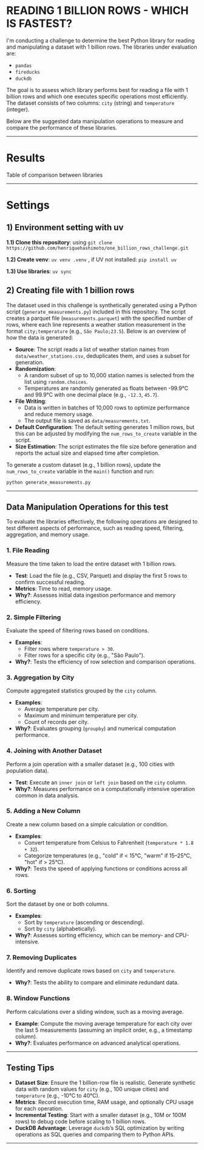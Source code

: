 # READING 1 BILLION ROWS - WHICH IS FASTEST?

I'm conducting a challenge to determine the best Python library for reading and manipulating a dataset with 1 billion rows. The libraries under evaluation are:

- `pandas`
- `fireducks`
- `duckdb`

The goal is to assess which library performs best for reading a file with 1 billion rows and which one executes specific operations most efficiently. The dataset consists of two columns: `city` (string) and `temperature` (integer).

Below are the suggested data manipulation operations to measure and compare the performance of these libraries.

---

# Results

Table of comparison between libraries

---

# Settings

## 1) Environment setting with uv 

**1.1) Clone this repository**: using `git clone https://github.com/henriquehashimoto/one_billion_rows_challenge.git`

**1.2) Create venv**: `uv venv .venv` , if UV not installed: `pip install uv`

**1.3) Use libraries**: `uv sync`



## 2) Creating file with 1 billion rows

The dataset used in this challenge is synthetically generated using a Python script (`generate_measurements.py`) included in this repository. The script creates a parquet file (`measurements.parquet`) with the specified number of rows, where each line represents a weather station measurement in the format `city;temperature` (e.g., `São Paulo;23.5`). Below is an overview of how the data is generated:

- **Source**: The script reads a list of weather station names from `data/weather_stations.csv`, deduplicates them, and uses a subset for generation.
- **Randomization**:
  - A random subset of up to 10,000 station names is selected from the list using `random.choices`.
  - Temperatures are randomly generated as floats between -99.9°C and 99.9°C with one decimal place (e.g., `-12.3`, `45.7`).
- **File Writing**:
  - Data is written in batches of 10,000 rows to optimize performance and reduce memory usage.
  - The output file is saved as `data/measurements.txt`.
- **Default Configuration**: The default setting generates 1 million rows, but this can be adjusted by modifying the `num_rows_to_create` variable in the script.
- **Size Estimation**: The script estimates the file size before generation and reports the actual size and elapsed time after completion.

To generate a custom dataset (e.g., 1 billion rows), update the `num_rows_to_create` variable in the `main()` function and run:

```bash
python generate_measurements.py
```

---

## Data Manipulation Operations for this test

To evaluate the libraries effectively, the following operations are designed to test different aspects of performance, such as reading speed, filtering, aggregation, and memory usage.

### 1. File Reading
Measure the time taken to load the entire dataset with 1 billion rows.
- **Test**: Load the file (e.g., CSV, Parquet) and display the first 5 rows to confirm successful reading.
- **Metrics**: Time to read, memory usage.
- **Why?**: Assesses initial data ingestion performance and memory efficiency.

### 2. Simple Filtering
Evaluate the speed of filtering rows based on conditions.
- **Examples**:
  - Filter rows where `temperature > 30`.
  - Filter rows for a specific city (e.g., "São Paulo").
- **Why?**: Tests the efficiency of row selection and comparison operations.

### 3. Aggregation by City
Compute aggregated statistics grouped by the `city` column.
- **Examples**:
  - Average temperature per city.
  - Maximum and minimum temperature per city.
  - Count of records per city.
- **Why?**: Evaluates grouping (`groupby`) and numerical computation performance.

### 4. Joining with Another Dataset
Perform a join operation with a smaller dataset (e.g., 100 cities with population data).
- **Test**: Execute an `inner join` or `left join` based on the `city` column.
- **Why?**: Measures performance on a computationally intensive operation common in data analysis.

### 5. Adding a New Column
Create a new column based on a simple calculation or condition.
- **Examples**:
  - Convert temperature from Celsius to Fahrenheit (`temperature * 1.8 + 32`).
  - Categorize temperatures (e.g., "cold" if < 15°C, "warm" if 15–25°C, "hot" if > 25°C).
- **Why?**: Tests the speed of applying functions or conditions across all rows.

### 6. Sorting
Sort the dataset by one or both columns.
- **Examples**:
  - Sort by `temperature` (ascending or descending).
  - Sort by `city` (alphabetically).
- **Why?**: Assesses sorting efficiency, which can be memory- and CPU-intensive.

### 7. Removing Duplicates
Identify and remove duplicate rows based on `city` and `temperature`.
- **Why?**: Tests the ability to compare and eliminate redundant data.

### 8. Window Functions
Perform calculations over a sliding window, such as a moving average.
- **Example**: Compute the moving average temperature for each city over the last 5 measurements (assuming an implicit order, e.g., a timestamp column).
- **Why?**: Evaluates performance on advanced analytical operations.

---

## Testing Tips

- **Dataset Size**: Ensure the 1 billion-row file is realistic. Generate synthetic data with random values for `city` (e.g., 100 unique cities) and `temperature` (e.g., -10°C to 40°C).
- **Metrics**: Record execution time, RAM usage, and optionally CPU usage for each operation.
- **Incremental Testing**: Start with a smaller dataset (e.g., 10M or 100M rows) to debug code before scaling to 1 billion rows.
- **DuckDB Advantage**: Leverage `duckdb`’s SQL optimization by writing operations as SQL queries and comparing them to Python APIs.

---
